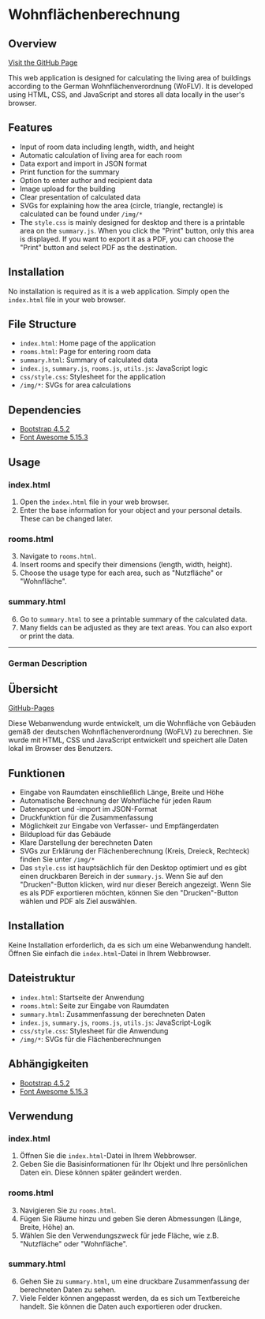 # Wohnflächenberechnung

## Overview

[Visit the GitHub Page](https://weisser-dev.github.io/wohnflaechenberechnung/)

This web application is designed for calculating the living area of buildings according to the German Wohnflächenverordnung (WoFLV). It is developed using HTML, CSS, and JavaScript and stores all data locally in the user's browser.

## Features

- Input of room data including length, width, and height
- Automatic calculation of living area for each room
- Data export and import in JSON format
- Print function for the summary
- Option to enter author and recipient data
- Image upload for the building
- Clear presentation of calculated data
- SVGs for explaining how the area (circle, triangle, rectangle) is calculated can be found under `/img/*`
- The `style.css` is mainly designed for desktop and there is a printable area on the `summary.js`. When you click the "Print" button, only this area is displayed. If you want to export it as a PDF, you can choose the "Print" button and select PDF as the destination.

## Installation

No installation is required as it is a web application. Simply open the `index.html` file in your web browser.

## File Structure

- `index.html`: Home page of the application
- `rooms.html`: Page for entering room data
- `summary.html`: Summary of calculated data
- `index.js`, `summary.js`, `rooms.js`, `utils.js`: JavaScript logic
- `css/style.css`: Stylesheet for the application
- `/img/*`: SVGs for area calculations

## Dependencies

- [Bootstrap 4.5.2](https://getbootstrap.com/)
- [Font Awesome 5.15.3](https://fontawesome.com/)

## Usage

### index.html
1. Open the `index.html` file in your web browser.
2. Enter the base information for your object and your personal details. These can be changed later.

### rooms.html
3. Navigate to `rooms.html`.
4. Insert rooms and specify their dimensions (length, width, height).
5. Choose the usage type for each area, such as "Nutzfläche" or "Wohnfläche".

### summary.html
6. Go to `summary.html` to see a printable summary of the calculated data.
7. Many fields can be adjusted as they are text areas. You can also export or print the data.

---

### German Description

## Übersicht

[GitHub-Pages](https://weisser-dev.github.io/wohnflaechenberechnung/)

Diese Webanwendung wurde entwickelt, um die Wohnfläche von Gebäuden gemäß der deutschen Wohnflächenverordnung (WoFLV) zu berechnen. Sie wurde mit HTML, CSS und JavaScript entwickelt und speichert alle Daten lokal im Browser des Benutzers.

## Funktionen

- Eingabe von Raumdaten einschließlich Länge, Breite und Höhe
- Automatische Berechnung der Wohnfläche für jeden Raum
- Datenexport und -import im JSON-Format
- Druckfunktion für die Zusammenfassung
- Möglichkeit zur Eingabe von Verfasser- und Empfängerdaten
- Bildupload für das Gebäude
- Klare Darstellung der berechneten Daten
- SVGs zur Erklärung der Flächenberechnung (Kreis, Dreieck, Rechteck) finden Sie unter `/img/*`
- Das `style.css` ist hauptsächlich für den Desktop optimiert und es gibt einen druckbaren Bereich in der `summary.js`. Wenn Sie auf den "Drucken"-Button klicken, wird nur dieser Bereich angezeigt. Wenn Sie es als PDF exportieren möchten, können Sie den "Drucken"-Button wählen und PDF als Ziel auswählen.

## Installation

Keine Installation erforderlich, da es sich um eine Webanwendung handelt. Öffnen Sie einfach die `index.html`-Datei in Ihrem Webbrowser.

## Dateistruktur

- `index.html`: Startseite der Anwendung
- `rooms.html`: Seite zur Eingabe von Raumdaten
- `summary.html`: Zusammenfassung der berechneten Daten
- `index.js`, `summary.js`, `rooms.js`, `utils.js`: JavaScript-Logik
- `css/style.css`: Stylesheet für die Anwendung
- `/img/*`: SVGs für die Flächenberechnungen

## Abhängigkeiten

- [Bootstrap 4.5.2](https://getbootstrap.com/)
- [Font Awesome 5.15.3](https://fontawesome.com/)

## Verwendung

### index.html
1. Öffnen Sie die `index.html`-Datei in Ihrem Webbrowser.
2. Geben Sie die Basisinformationen für Ihr Objekt und Ihre persönlichen Daten ein. Diese können später geändert werden.

### rooms.html
3. Navigieren Sie zu `rooms.html`.
4. Fügen Sie Räume hinzu und geben Sie deren Abmessungen (Länge, Breite, Höhe) an.
5. Wählen Sie den Verwendungszweck für jede Fläche, wie z.B. "Nutzfläche" oder "Wohnfläche".

### summary.html
6. Gehen Sie zu `summary.html`, um eine druckbare Zusammenfassung der berechneten Daten zu sehen.
7. Viele Felder können angepasst werden, da es sich um Textbereiche handelt. Sie können die Daten auch exportieren oder drucken.

